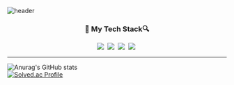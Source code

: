 ![header](https://capsule-render.vercel.app/api?type=waving&color=auto&height=300&section=header&text=HanEol's%20Record%20&fontSize=70)

<!--
**jihaneol/jihaneol** is a ✨ _special_ ✨ repository because its `README.md` (this file) appears on your GitHub profile.

Here are some ideas to get you started:

- 🔭 I’m currently working on ...
- 🌱 I’m currently learning ...
- 👯 I’m looking to collaborate on ...
- 🤔 I’m looking for help with ...
- 💬 Ask me about ...
- 📫 How to reach me: ...
- 😄 Pronouns: ...
- ⚡ Fun fact: ...
-->
<h3 align ="center"\>🔎 My Tech Stack🔍 </h3>
<p align="center">
<img src="https://img.shields.io/badge/Java-007396?style=plastic&logo=Java&logoColor=white"/></a>&nbsp
<img src="https://img.shields.io/badge/SpringBoot-6DB33F?style=plastic&logo=Spring&logoColor=white"/></a>&nbsp
<img src="https://img.shields.io/badge/MySQL-4479A1?style=plastic&logo=MySQL&logoColor=white"/></a>&nbsp
<img src="https://img.shields.io/badge/JPA-59666C?style=plastic&logo=hibernate&logoColor=white"/></a>&nbsp

</p>

----

![Anurag's GitHub stats](https://github-readme-stats.vercel.app/api?username=jihaneol&show_icons=true&theme=radical)
<br>
[![Solved.ac Profile](http://mazassumnida.wtf/api/v2/generate_badge?boj=limz123)](http://solved.ac/profile/limz123)
